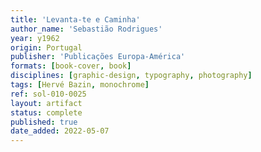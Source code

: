 ```yaml
---
title: 'Levanta-te e Caminha'
author_name: 'Sebastião Rodrigues'
year: y1962
origin: Portugal
publisher: 'Publicações Europa-América'
formats: [book-cover, book]
disciplines: [graphic-design, typography, photography]
tags: [Hervé Bazin, monochrome]
ref: sol-010-0025
layout: artifact
status: complete
published: true
date_added: 2022-05-07
---
```

